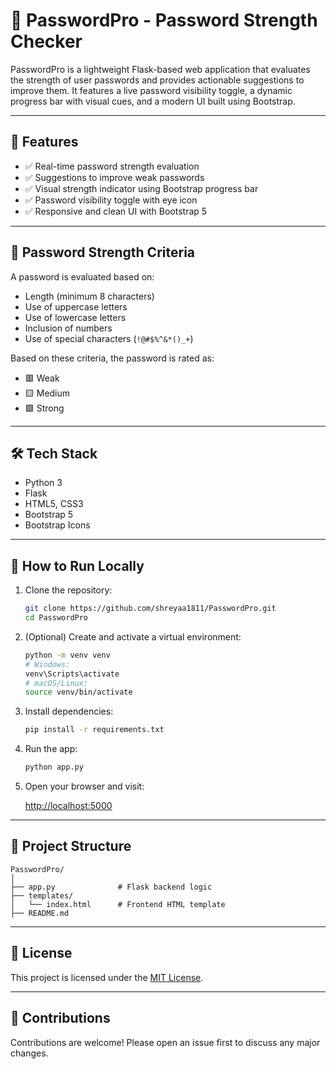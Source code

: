 # 🔐 PasswordPro - Password Strength Checker

PasswordPro is a lightweight Flask-based web application that evaluates the strength of user passwords and provides actionable suggestions to improve them. It features a live password visibility toggle, a dynamic progress bar with visual cues, and a modern UI built using Bootstrap.

---

## 🚀 Features

- ✅ Real-time password strength evaluation  
- ✅ Suggestions to improve weak passwords  
- ✅ Visual strength indicator using Bootstrap progress bar  
- ✅ Password visibility toggle with eye icon  
- ✅ Responsive and clean UI with Bootstrap 5  

---


## 🧠 Password Strength Criteria

A password is evaluated based on:

- Length (minimum 8 characters)  
- Use of uppercase letters  
- Use of lowercase letters  
- Inclusion of numbers  
- Use of special characters (`!@#$%^&*()_+`)  

Based on these criteria, the password is rated as:  
- 🟥 Weak  
- 🟨 Medium  
- 🟩 Strong

---

## 🛠️ Tech Stack

- Python 3  
- Flask  
- HTML5, CSS3  
- Bootstrap 5  
- Bootstrap Icons  

---

## 🔧 How to Run Locally

1. Clone the repository:

   ```bash
   git clone https://github.com/shreyaa1811/PasswordPro.git
   cd PasswordPro
   ```

2. (Optional) Create and activate a virtual environment:

   ```bash
   python -m venv venv
   # Windows:
   venv\Scripts\activate
   # macOS/Linux:
   source venv/bin/activate
   ```

3. Install dependencies:

   ```bash
   pip install -r requirements.txt
   ```

4. Run the app:

   ```bash
   python app.py
   ```

5. Open your browser and visit:

   [http://localhost:5000](http://localhost:5000)

---

## 📁 Project Structure

```
PasswordPro/
│
├── app.py              # Flask backend logic
├── templates/
│   └── index.html      # Frontend HTML template
├── README.md
```

---

## 📄 License

This project is licensed under the [MIT License](LICENSE).

---

## 🙌 Contributions

Contributions are welcome! Please open an issue first to discuss any major changes.
